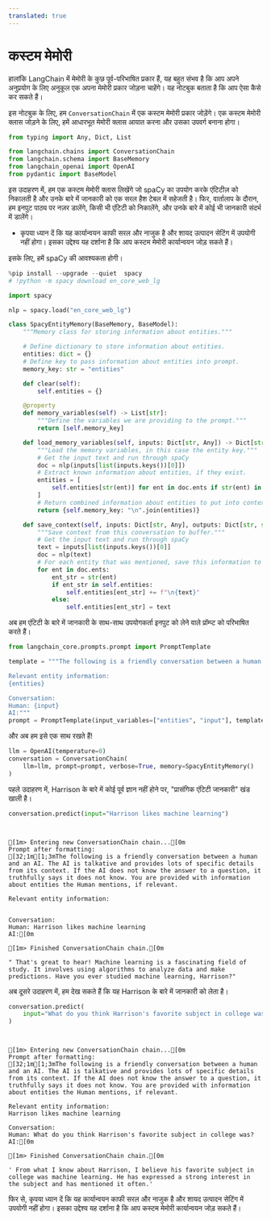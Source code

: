 ```yaml
---
translated: true
---
```


# कस्टम मेमोरी

हालांकि LangChain में मेमोरी के कुछ पूर्व-परिभाषित प्रकार हैं, यह बहुत संभव है कि आप अपने अनुप्रयोग के लिए अनुकूल एक अपना मेमोरी प्रकार जोड़ना चाहेंगे। यह नोटबुक बताता है कि आप ऐसा कैसे कर सकते हैं।

इस नोटबुक के लिए, हम `ConversationChain` में एक कस्टम मेमोरी प्रकार जोड़ेंगे। एक कस्टम मेमोरी क्लास जोड़ने के लिए, हमें आधारभूत मेमोरी क्लास आयात करना और उसका उपवर्ग बनाना होगा।

```python
from typing import Any, Dict, List

from langchain.chains import ConversationChain
from langchain.schema import BaseMemory
from langchain_openai import OpenAI
from pydantic import BaseModel
```

इस उदाहरण में, हम एक कस्टम मेमोरी क्लास लिखेंगे जो spaCy का उपयोग करके एंटिटीज़ को निकालती है और उनके बारे में जानकारी को एक सरल हैश टेबल में सहेजती है। फिर, वार्तालाप के दौरान, हम इनपुट पाठ्य पर नज़र डालेंगे, किसी भी एंटिटी को निकालेंगे, और उनके बारे में कोई भी जानकारी संदर्भ में डालेंगे।

* कृपया ध्यान दें कि यह कार्यान्वयन काफी सरल और नाजुक है और शायद उत्पादन सेटिंग में उपयोगी नहीं होगा। इसका उद्देश्य यह दर्शाना है कि आप कस्टम मेमोरी कार्यान्वयन जोड़ सकते हैं।

इसके लिए, हमें spaCy की आवश्यकता होगी।

```python
%pip install --upgrade --quiet  spacy
# !python -m spacy download en_core_web_lg
```

```python
import spacy

nlp = spacy.load("en_core_web_lg")
```

```python
class SpacyEntityMemory(BaseMemory, BaseModel):
    """Memory class for storing information about entities."""

    # Define dictionary to store information about entities.
    entities: dict = {}
    # Define key to pass information about entities into prompt.
    memory_key: str = "entities"

    def clear(self):
        self.entities = {}

    @property
    def memory_variables(self) -> List[str]:
        """Define the variables we are providing to the prompt."""
        return [self.memory_key]

    def load_memory_variables(self, inputs: Dict[str, Any]) -> Dict[str, str]:
        """Load the memory variables, in this case the entity key."""
        # Get the input text and run through spaCy
        doc = nlp(inputs[list(inputs.keys())[0]])
        # Extract known information about entities, if they exist.
        entities = [
            self.entities[str(ent)] for ent in doc.ents if str(ent) in self.entities
        ]
        # Return combined information about entities to put into context.
        return {self.memory_key: "\n".join(entities)}

    def save_context(self, inputs: Dict[str, Any], outputs: Dict[str, str]) -> None:
        """Save context from this conversation to buffer."""
        # Get the input text and run through spaCy
        text = inputs[list(inputs.keys())[0]]
        doc = nlp(text)
        # For each entity that was mentioned, save this information to the dictionary.
        for ent in doc.ents:
            ent_str = str(ent)
            if ent_str in self.entities:
                self.entities[ent_str] += f"\n{text}"
            else:
                self.entities[ent_str] = text
```

अब हम एंटिटी के बारे में जानकारी के साथ-साथ उपयोगकर्ता इनपुट को लेने वाले प्रॉम्प्ट को परिभाषित करते हैं।

```python
from langchain_core.prompts.prompt import PromptTemplate

template = """The following is a friendly conversation between a human and an AI. The AI is talkative and provides lots of specific details from its context. If the AI does not know the answer to a question, it truthfully says it does not know. You are provided with information about entities the Human mentions, if relevant.

Relevant entity information:
{entities}

Conversation:
Human: {input}
AI:"""
prompt = PromptTemplate(input_variables=["entities", "input"], template=template)
```

और अब हम इसे एक साथ रखते हैं!

```python
llm = OpenAI(temperature=0)
conversation = ConversationChain(
    llm=llm, prompt=prompt, verbose=True, memory=SpacyEntityMemory()
)
```

पहले उदाहरण में, Harrison के बारे में कोई पूर्व ज्ञान नहीं होने पर, "प्रासंगिक एंटिटी जानकारी" खंड खाली है।

```python
conversation.predict(input="Harrison likes machine learning")
```

```output


[1m> Entering new ConversationChain chain...[0m
Prompt after formatting:
[32;1m[1;3mThe following is a friendly conversation between a human and an AI. The AI is talkative and provides lots of specific details from its context. If the AI does not know the answer to a question, it truthfully says it does not know. You are provided with information about entities the Human mentions, if relevant.

Relevant entity information:


Conversation:
Human: Harrison likes machine learning
AI:[0m

[1m> Finished ConversationChain chain.[0m
```

```output
" That's great to hear! Machine learning is a fascinating field of study. It involves using algorithms to analyze data and make predictions. Have you ever studied machine learning, Harrison?"
```

अब दूसरे उदाहरण में, हम देख सकते हैं कि यह Harrison के बारे में जानकारी को लेता है।

```python
conversation.predict(
    input="What do you think Harrison's favorite subject in college was?"
)
```

```output


[1m> Entering new ConversationChain chain...[0m
Prompt after formatting:
[32;1m[1;3mThe following is a friendly conversation between a human and an AI. The AI is talkative and provides lots of specific details from its context. If the AI does not know the answer to a question, it truthfully says it does not know. You are provided with information about entities the Human mentions, if relevant.

Relevant entity information:
Harrison likes machine learning

Conversation:
Human: What do you think Harrison's favorite subject in college was?
AI:[0m

[1m> Finished ConversationChain chain.[0m
```

```output
' From what I know about Harrison, I believe his favorite subject in college was machine learning. He has expressed a strong interest in the subject and has mentioned it often.'
```

फिर से, कृपया ध्यान दें कि यह कार्यान्वयन काफी सरल और नाजुक है और शायद उत्पादन सेटिंग में उपयोगी नहीं होगा। इसका उद्देश्य यह दर्शाना है कि आप कस्टम मेमोरी कार्यान्वयन जोड़ सकते हैं।
